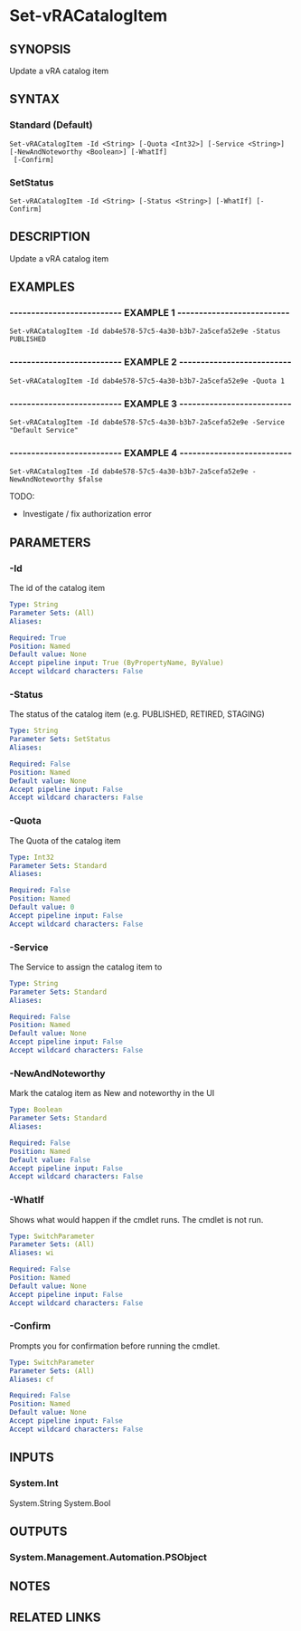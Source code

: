 # Set-vRACatalogItem

## SYNOPSIS
Update a vRA catalog item

## SYNTAX

### Standard (Default)
```
Set-vRACatalogItem -Id <String> [-Quota <Int32>] [-Service <String>] [-NewAndNoteworthy <Boolean>] [-WhatIf]
 [-Confirm]
```

### SetStatus
```
Set-vRACatalogItem -Id <String> [-Status <String>] [-WhatIf] [-Confirm]
```

## DESCRIPTION
Update a vRA catalog item

## EXAMPLES

### -------------------------- EXAMPLE 1 --------------------------
```
Set-vRACatalogItem -Id dab4e578-57c5-4a30-b3b7-2a5cefa52e9e -Status PUBLISHED
```

### -------------------------- EXAMPLE 2 --------------------------
```
Set-vRACatalogItem -Id dab4e578-57c5-4a30-b3b7-2a5cefa52e9e -Quota 1
```

### -------------------------- EXAMPLE 3 --------------------------
```
Set-vRACatalogItem -Id dab4e578-57c5-4a30-b3b7-2a5cefa52e9e -Service "Default Service"
```

### -------------------------- EXAMPLE 4 --------------------------
```
Set-vRACatalogItem -Id dab4e578-57c5-4a30-b3b7-2a5cefa52e9e -NewAndNoteworthy $false
```

TODO:
- Investigate / fix authorization error

## PARAMETERS

### -Id
The id of the catalog item

```yaml
Type: String
Parameter Sets: (All)
Aliases: 

Required: True
Position: Named
Default value: None
Accept pipeline input: True (ByPropertyName, ByValue)
Accept wildcard characters: False
```

### -Status
The status of the catalog item (e.g.
PUBLISHED, RETIRED, STAGING)

```yaml
Type: String
Parameter Sets: SetStatus
Aliases: 

Required: False
Position: Named
Default value: None
Accept pipeline input: False
Accept wildcard characters: False
```

### -Quota
The Quota of the catalog item

```yaml
Type: Int32
Parameter Sets: Standard
Aliases: 

Required: False
Position: Named
Default value: 0
Accept pipeline input: False
Accept wildcard characters: False
```

### -Service
The Service to assign the catalog item to

```yaml
Type: String
Parameter Sets: Standard
Aliases: 

Required: False
Position: Named
Default value: None
Accept pipeline input: False
Accept wildcard characters: False
```

### -NewAndNoteworthy
Mark the catalog item as New and noteworthy in the UI

```yaml
Type: Boolean
Parameter Sets: Standard
Aliases: 

Required: False
Position: Named
Default value: False
Accept pipeline input: False
Accept wildcard characters: False
```

### -WhatIf
Shows what would happen if the cmdlet runs.
The cmdlet is not run.

```yaml
Type: SwitchParameter
Parameter Sets: (All)
Aliases: wi

Required: False
Position: Named
Default value: None
Accept pipeline input: False
Accept wildcard characters: False
```

### -Confirm
Prompts you for confirmation before running the cmdlet.

```yaml
Type: SwitchParameter
Parameter Sets: (All)
Aliases: cf

Required: False
Position: Named
Default value: None
Accept pipeline input: False
Accept wildcard characters: False
```

## INPUTS

### System.Int
System.String
System.Bool

## OUTPUTS

### System.Management.Automation.PSObject

## NOTES

## RELATED LINKS

